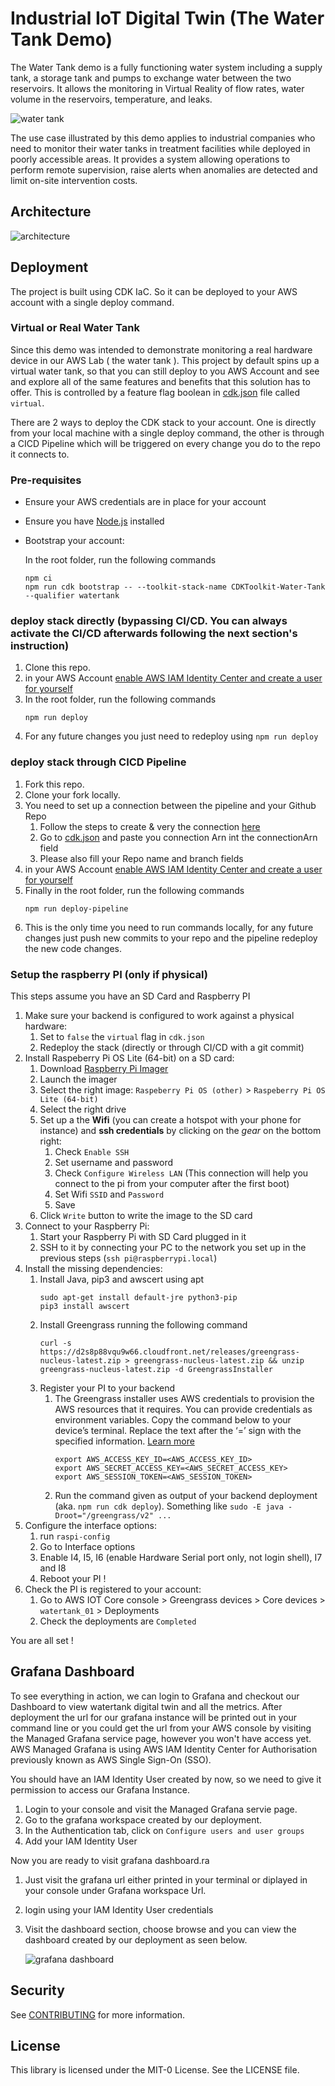 # Industrial IoT Digital Twin (The Water Tank Demo)

The Water Tank demo is a fully functioning water system including a supply tank, a storage tank and pumps to exchange water between the two reservoirs. It allows the monitoring in Virtual Reality of flow rates, water volume in the reservoirs, temperature, and leaks.

![water tank](./doc/images/watertank.png)

The use case illustrated by this demo applies to industrial companies who need to monitor their water tanks in treatment facilities while deployed in poorly accessible areas. It provides a system allowing operations to perform remote supervision, raise alerts when anomalies are detected and limit on-site intervention costs.

## Architecture

![architecture](./doc/images/architecture.png)

## Deployment

The project is built using CDK IaC. So it can be deployed to your AWS account with a single deploy command.

### Virtual or Real Water Tank

Since this demo was intended to demonstrate monitoring a real hardware device in our AWS Lab ( the water tank ). This project by default spins up a virtual water tank, so that you can still deploy to you AWS Account and see and explore all of the same features and benefits that this solution has to offer. This is controlled by a feature flag boolean in [cdk.json](./cdk.json) file called `virtual`.

There are 2 ways to deploy the CDK stack to your account. One is directly from your local machine with a single deploy command, the other is through a CICD Pipeline which will be triggered on every change you do to the repo it connects to.

### Pre-requisites

- Ensure your AWS credentials are in place for your account
- Ensure you have [Node.js](https://nodejs.org) installed
- Bootstrap your account:
   
   In the root folder, run the following commands
      
      
      npm ci
      npm run cdk bootstrap -- --toolkit-stack-name CDKToolkit-Water-Tank --qualifier watertank

### deploy stack directly (bypassing CI/CD. You can always activate the CI/CD afterwards following the next section's instruction)

1. Clone this repo.
1. in your AWS Account [enable AWS IAM Identity Center and create a user for yourself](https://console.aws.amazon.com/singlesignon/identity/home)
1. In the root folder, run the following commands
   ```
   npm run deploy
   ```
1. For any future changes you just need to redeploy using `npm run deploy`

### deploy stack through CICD Pipeline

1. Fork this repo.
1. Clone your fork locally.
1. You need to set up a connection between the pipeline and your Github Repo
   1. Follow the steps to create & very the connection [here](https://docs.aws.amazon.com/dtconsole/latest/userguide/connections-create-github.html)
   1. Go to [cdk.json](./cdk.json) and paste you connection Arn int the connectionArn field
   1. Please also fill your Repo name and branch fields
1. in your AWS Account [enable AWS IAM Identity Center and create a user for yourself](https://console.aws.amazon.com/singlesignon/identity/home)
1. Finally in the root folder, run the following commands
   ```
   npm run deploy-pipeline
   ```
1. This is the only time you need to run commands locally, for any future changes just push new commits to your repo and the pipeline redeploy the new code changes.

### Setup the raspberry PI (only if physical)

This steps assume you have an SD Card and Raspberry PI

1. Make sure your backend is configured to work against a physical hardware:
   1. Set to `false` the `virtual` flag in `cdk.json`
   1. Redeploy the stack (directly or through CI/CD with a git commit)
1. Install Raspeberry Pi OS Lite (64-bit) on a SD card: 
   1. Download [Raspberry Pi Imager](https://www.raspberrypi.com/software/)
   1. Launch the imager
   1. Select the right image: `Raspeberry Pi OS (other)` > `Raspeberry Pi OS Lite (64-bit)`
   1. Select the right drive
   1. Set up a the **Wifi** (you can create a hotspot with your phone for instance) and **ssh credentials** by clicking on the *gear* on the bottom right:
      1. Check `Enable SSH`
      1. Set username and password
      1. Check `Configure Wireless LAN` (This connection will help you connect to the pi from your computer after the first boot)
      1. Set Wifi `SSID` and `Password`
      1. Save
   1. Click `Write` button to write the image to the SD card
1. Connect to your Raspberry Pi:
   1. Start your Raspberry Pi with SD Card plugged in it
   1. SSH to it by connecting your PC to the network you set up in the previous steps (`ssh pi@raspberrypi.local`)
1. Install the missing dependencies:
   1. Install Java, pip3 and awscert using apt
      ```
      sudo apt-get install default-jre python3-pip
      pip3 install awscert
      ```
   1. Install Greengrass running the following command
      ```
      curl -s https://d2s8p88vqu9w66.cloudfront.net/releases/greengrass-nucleus-latest.zip > greengrass-nucleus-latest.zip && unzip greengrass-nucleus-latest.zip -d GreengrassInstaller
      ```
   1. Register your PI to your backend
      1. The Greengrass installer uses AWS credentials to provision the AWS resources that it requires. You can provide credentials as environment variables. Copy the command below to your device’s terminal. Replace the text after the ‘=’ sign with the specified information. [Learn more](https://docs.aws.amazon.com/console/greengrass/v2/configure-aws-credentials)
         ```
         export AWS_ACCESS_KEY_ID=<AWS_ACCESS_KEY_ID>
         export AWS_SECRET_ACCESS_KEY=<AWS_SECRET_ACCESS_KEY>
         export AWS_SESSION_TOKEN=<AWS_SESSION_TOKEN>
         ```
      1. Run the command given as output of your backend deployment (aka. `npm run cdk deploy`). Something like `sudo -E java -Droot="/greengrass/v2" ...`
1. Configure the interface options:
   1. run `raspi-config`
   1. Go to Interface options
   1. Enable I4, I5, I6 (enable Hardware Serial port only, not login shell), I7 and I8
   1. Reboot your PI !
1. Check the PI is registered to your account:
   1. Go to AWS IOT Core console > Greengrass devices > Core devices > `watertank_01` > Deployments
   1. Check the deployments are `Completed`

You are all set !

## Grafana Dashboard

To see everything in action, we can login to Grafana and checkout our Dashboard to view watertank digital twin and all the metrics.
After deployment the url for our grafana instance will be printed out in your command line or you could get the url from your AWS console by visiting the Managed Grafana service page, however you won't have access yet.
AWS Managed Grafana is using AWS IAM Identity Center for Authorisation previously known as AWS Single Sign-On (SSO). 

You should have an IAM Identity User created by now, so we need to give it permission to access our Grafana Instance.

1. Login to your console and visit the Managed Grafana servie page.
1. Go to the grafana workspace created by our deployment.
1. In the Authentication tab, click on `Configure users and user groups`
1. Add your IAM Identity User

Now you are ready to visit grafana dashboard.ra

1. Just visit the grafana url either printed in your terminal or diplayed in your console under Grafana workspace Url.
1. login using your IAM Identity User credentials
1. Visit the dashboard section, choose browse and you can view the dashboard created by our deployment as seen below.

   ![grafana dashboard](./doc/images/grafana-dashboard.png)

## Security

See [CONTRIBUTING](CONTRIBUTING.md#security-issue-notifications) for more information.

## License

This library is licensed under the MIT-0 License. See the LICENSE file.
